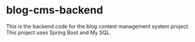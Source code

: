 # blog-cms-backend
This is the backend code for the blog content management system project. This project uses Spring Boot and My SQL.
